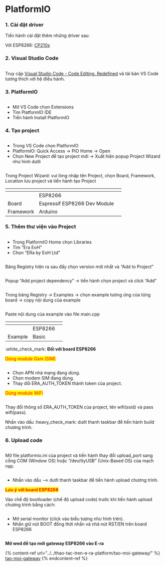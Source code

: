 # PlatformIO

### 1. Cài đặt driver&#x20;

Tiến hành cài đặt thêm những driver sau:&#x20;

Với ESP8266: [CP210x](https://www.silabs.com/developers/usb-to-uart-bridge-vcp-drivers)&#x20;

### 2. Visual Studio Code&#x20;

<figure><img src="../../../.gitbook/assets/image (43).png" alt=""><figcaption></figcaption></figure>

Truy cập [Visual Studio Code - Code Editing. Redefined](https://code.visualstudio.com/) và tải bản VS Code tương thích với hệ điều hành.&#x20;

### 3. PlatformIO

<figure><img src="../../../.gitbook/assets/image (39).png" alt=""><figcaption></figcaption></figure>

* Mở VS Code chọn Extensions&#x20;
* Tìm PlatformIO IDE&#x20;
* Tiến hành Install PlatformIO&#x20;

### 4. Tạo project

<figure><img src="../../../.gitbook/assets/image (9) (1) (2).png" alt=""><figcaption></figcaption></figure>

* Trong VS Code chọn PlatformIO&#x20;
* PlatformIO: Quick Access -> PIO Home -> Open&#x20;
* Chọn New Project để tạo project mới -> Xuất hiện popup Project Wizard như hình dưới&#x20;

<figure><img src="../../../.gitbook/assets/image (31) (1).png" alt=""><figcaption></figcaption></figure>

Trong Project Wizard: vui lòng nhập tên Project, chọn Board, Framework, Location lưu project và tiến hành tạo Project

<table><thead><tr><th></th><th></th><th data-hidden></th></tr></thead><tbody><tr><td> </td><td>ESP8266</td><td></td></tr><tr><td>Board </td><td>Espressif ESP8266 Dev Module </td><td></td></tr><tr><td>Framework </td><td>Arduino </td><td></td></tr></tbody></table>

### 5. Thêm thư viện vào Project

<figure><img src="../../../.gitbook/assets/image (26) (1).png" alt=""><figcaption></figcaption></figure>

* Trong PlatformIO Home chọn Libraries&#x20;
* Tìm “Era EoH”&#x20;
* Chọn “ERa by EoH Ltd”&#x20;

<figure><img src="../../../.gitbook/assets/image (38).png" alt=""><figcaption></figcaption></figure>

Bảng Registry hiện ra sau đấy chọn version mới nhất và “Add to Project”

<figure><img src="../../../.gitbook/assets/image (24) (1) (1).png" alt=""><figcaption></figcaption></figure>

Popup “Add project dependency” -> tiến hành chọn project và click “Add”

<figure><img src="../../../.gitbook/assets/image (1) (3) (2).png" alt=""><figcaption></figcaption></figure>

Trong bảng Registry -> Examples -> chọn example tương ứng của từng board -> copy nội dung của example

<figure><img src="../../../.gitbook/assets/image (46).png" alt=""><figcaption></figcaption></figure>

Paste nội dung của example vào file main.cpp

<table data-header-hidden><thead><tr><th></th><th></th><th data-hidden></th></tr></thead><tbody><tr><td> </td><td>ESP8266</td><td></td></tr><tr><td>Example </td><td>Basic </td><td></td></tr></tbody></table>

:white\_check\_mark: **Đối với board ESP8266**

<mark style="color:red;">Dùng module Gsm (SIM)</mark>

<figure><img src="../../../.gitbook/assets/image (42).png" alt=""><figcaption></figcaption></figure>

* Chọn APN nhà mạng đang dùng.&#x20;
* Chọn modem SIM đang dùng.&#x20;
* Thay đổi ERA\_AUTH\_TOKEN thành token của project.&#x20;

<mark style="color:red;">Dùng module WiFi</mark>

<figure><img src="../../../.gitbook/assets/image (50).png" alt=""><figcaption></figcaption></figure>

Thay đổi thông số ERA\_AUTH\_TOKEN của project, tên wifi(ssid) và pass wifi(pass).&#x20;

Nhấn vào dấu :heavy\_check\_mark: dưới thanh taskbar để tiến hành build chương trình.

### 6. Upload code

<figure><img src="../../../.gitbook/assets/image (37) (1).png" alt=""><figcaption></figcaption></figure>

Mở file platformio.ini của project và tiến hành thay đổi upload\_port sang cổng COM (Window OS) hoặc “/dev/ttyUSB” (Unix-Based OS) của mạch nạp.&#x20;

<figure><img src="../../../.gitbook/assets/image (5) (3).png" alt=""><figcaption></figcaption></figure>

* Nhấn vào dấu --> dưới thanh taskbar để tiến hành upload chương trình.&#x20;

<mark style="color:red;">**Lưu ý với board ESP8266**</mark>

Vào chế độ bootloader (chế độ upload code) trước khi tiến hành upload chương trình bằng cách:&#x20;

<figure><img src="../../../.gitbook/assets/image (20) (1).png" alt=""><figcaption></figcaption></figure>

* Mở serial monitor (click vào biểu tượng như hình trên).&#x20;
* Nhấn giữ nút BOOT đồng thời nhấn và nhả nút RST/EN trên board ESP8266

<figure><img src="../../../.gitbook/assets/image (15) (1).png" alt=""><figcaption></figcaption></figure>

**Mở wed để tạo mới gateway ESP8266 vào E-ra**

{% content-ref url="../../thao-tac-tren-e-ra-platform/tao-moi-gateway/" %}
[tao-moi-gateway](../../thao-tac-tren-e-ra-platform/tao-moi-gateway/)
{% endcontent-ref %}
